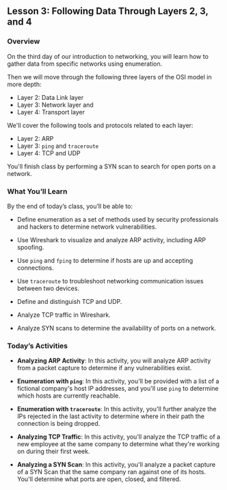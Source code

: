 ## Lesson 3: Following Data Through Layers 2, 3, and 4 
 
### Overview

On the third day of our introduction to networking, you will learn how to gather data from specific networks using enumeration.

Then we will move through the following three layers of the OSI model in more depth:
* Layer 2: Data Link layer
* Layer 3: Network layer and 
* Layer 4: Transport layer

We'll cover the following tools and protocols related to each layer: 
* Layer 2: ARP
* Layer 3: `ping` and `traceroute`
* Layer 4: TCP and UDP

You'll finish class by performing a SYN scan to search for open ports on a network.
 
### What You’ll Learn
 
By the end of today’s class, you’ll be able to:
 
- Define enumeration as a set of methods used by security professionals and hackers to determine network vulnerabilities.

- Use Wireshark to visualize and analyze ARP activity, including ARP spoofing.

- Use `ping` and `fping` to determine if hosts are up and accepting connections.

- Use `traceroute` to troubleshoot networking communication issues between two devices.

- Define and distinguish TCP and UDP.

- Analyze TCP traffic in Wireshark.

- Analyze SYN scans to determine the availability of ports on a network.

### Today’s Activities

* **Analyzing ARP Activity**: In this activity, you will analyze ARP activity from a packet capture to determine if any vulnerabilities exist.

* **Enumeration with `ping`**: In this activity, you'll be provided with a list of a fictional company's host IP addresses, and you'll use `ping` to determine which hosts are currently reachable.

* **Enumeration with `traceroute`**: In this activity, you'll further analyze the IPs rejected in the last activity to determine where in their path the connection is being dropped.

* **Analyzing TCP Traffic**: In this activity, you'll analyze the TCP traffic of a new employee at the same company to determine what they're working on during their first week.

* **Analyzing a SYN Scan**: In this activity, you'll analyze a packet capture of a SYN Scan that the same company ran against one of its hosts. You'll determine what ports are open, closed, and filtered.
